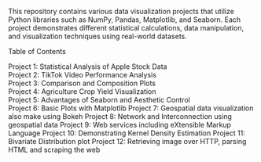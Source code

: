 This repository contains various data visualization projects that utilize Python libraries such as NumPy, Pandas, Matplotlib, and Seaborn. Each project demonstrates different statistical calculations, data manipulation, and visualization techniques using real-world datasets.

Table of Contents

Project 1: Statistical Analysis of Apple Stock Data                                                                        
Project 2: TikTok Video Performance Analysis                                                                 
Project 3: Comparison and Composition Plots                                                                              
Project 4: Agriculture Crop Yield Visualization                                                                             
Project 5: Advantages of Seaborn and Aesthetic Control                                                                               
Project 6: Basic Plots with Matplotlib
Project 7: Geospatial data visualization also make using Bokeh
Project 8: Network and Interconnection using geospatial data
Project 9: Web services including eXtensible Markup Language
Project 10: Demonstrating Kernel Density Estimation
Project 11: Bivariate Distribution plot
Project 12: Retrieving image over HTTP, parsing HTML and scraping the web
